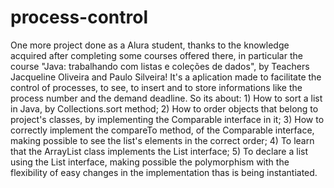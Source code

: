 # process-control
One more project done as a Alura student, thanks to the knowledge acquired 
after completing some courses offered there, in particular the course "Java: trabalhando com listas e coleções de dados", 
by Teachers Jacqueline Oliveira and Paulo Silveira! It's a aplication made to facilitate the control of processes, 
to see, to insert and to store informations like the process number and the demand deadline.
So its about: 1) How to sort a list in Java, by Collections.sort method;
2) How to order objects that belong to project's classes, 
by implementing the Comparable interface in it;
3) How to correctly implement the compareTo method, of the Comparable interface, 
making possible to see the list's elements in the correct order;
4) To learn that the ArrayList class implements the List interface;
5) To declare a list using the List interface, making possible the polymorphism 
with the flexibility of easy changes in the implementation thas is being instantiated.
